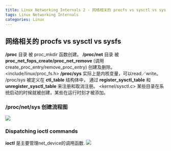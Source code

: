 ```yaml
---
title: Linux Networking Internals 2 - 网络相关的 procfs vs sysctl vs sysfs
tags: Linux Networking Internals
categories: Linux
---
```


## 网络相关的 procfs vs sysctl vs sysfs
__/proc__ 目录 被 proc_mkdir 函数创建。
__/proc/net__  目录 被 __proc_net_fops_create/proc_net_remove__ (调用 create_proc_entry/remove_proc_entry) 创建及删除。  <include/linux/proc_fs.h>
__/proc/sys__ 实际上是内核变量，可以read／write。 /proc/sys 被定义在 __ctl_table__ 结构体中， 通过 __register_sysctl_table__ 和 __unregister_sysctl_table__ 来注册和取消注册。   <kernel/sysctl.c>
某些目录在系统启动的时候就被创建，某些在运行时刻才被添加。

### /proc/net/sys 创建流程图
![](/images/Linux_network_internal_proc_sys_net_creation.png)


### Dispatching ioctl commands
__ioctl__ 是主要管理net_device的调用函数.
![](/images/Linux_network_internal_ioctl_dispatch.png)
